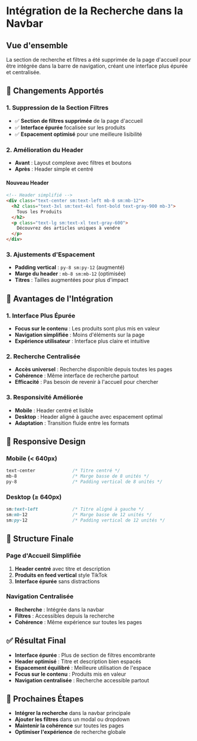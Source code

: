 # Intégration de la Recherche dans la Navbar

## Vue d'ensemble

La section de recherche et filtres a été supprimée de la page d'accueil pour être intégrée dans la barre de navigation, créant une interface plus épurée et centralisée.

## 🎯 **Changements Apportés**

### **1. Suppression de la Section Filtres**
- ✅ **Section de filtres supprimée** de la page d'accueil
- ✅ **Interface épurée** focalisée sur les produits
- ✅ **Espacement optimisé** pour une meilleure lisibilité

### **2. Amélioration du Header**
- **Avant** : Layout complexe avec filtres et boutons
- **Après** : Header simple et centré

#### **Nouveau Header**
```html
<!-- Header simplifié -->
<div class="text-center sm:text-left mb-8 sm:mb-12">
  <h2 class="text-3xl sm:text-4xl font-bold text-gray-900 mb-3">
    Tous les Produits
  </h2>
  <p class="text-lg sm:text-xl text-gray-600">
    Découvrez des articles uniques à vendre
  </p>
</div>
```

### **3. Ajustements d'Espacement**
- **Padding vertical** : `py-8 sm:py-12` (augmenté)
- **Marge du header** : `mb-8 sm:mb-12` (optimisée)
- **Titres** : Tailles augmentées pour plus d'impact

## 🚀 **Avantages de l'Intégration**

### **1. Interface Plus Épurée**
- **Focus sur le contenu** : Les produits sont plus mis en valeur
- **Navigation simplifiée** : Moins d'éléments sur la page
- **Expérience utilisateur** : Interface plus claire et intuitive

### **2. Recherche Centralisée**
- **Accès universel** : Recherche disponible depuis toutes les pages
- **Cohérence** : Même interface de recherche partout
- **Efficacité** : Pas besoin de revenir à l'accueil pour chercher

### **3. Responsivité Améliorée**
- **Mobile** : Header centré et lisible
- **Desktop** : Header aligné à gauche avec espacement optimal
- **Adaptation** : Transition fluide entre les formats

## 📱 **Responsive Design**

### **Mobile (< 640px)**
```css
text-center              /* Titre centré */
mb-8                     /* Marge basse de 8 unités */
py-8                     /* Padding vertical de 8 unités */
```

### **Desktop (≥ 640px)**
```css
sm:text-left             /* Titre aligné à gauche */
sm:mb-12                 /* Marge basse de 12 unités */
sm:py-12                 /* Padding vertical de 12 unités */
```

## 🎨 **Structure Finale**

### **Page d'Accueil Simplifiée**
1. **Header centré** avec titre et description
2. **Produits en feed vertical** style TikTok
3. **Interface épurée** sans distractions

### **Navigation Centralisée**
- **Recherche** : Intégrée dans la navbar
- **Filtres** : Accessibles depuis la recherche
- **Cohérence** : Même expérience sur toutes les pages

## ✅ **Résultat Final**

- **Interface épurée** : Plus de section de filtres encombrante
- **Header optimisé** : Titre et description bien espacés
- **Espacement équilibré** : Meilleure utilisation de l'espace
- **Focus sur le contenu** : Produits mis en valeur
- **Navigation centralisée** : Recherche accessible partout

## 🔧 **Prochaines Étapes**

- **Intégrer la recherche** dans la navbar principale
- **Ajouter les filtres** dans un modal ou dropdown
- **Maintenir la cohérence** sur toutes les pages
- **Optimiser l'expérience** de recherche globale



